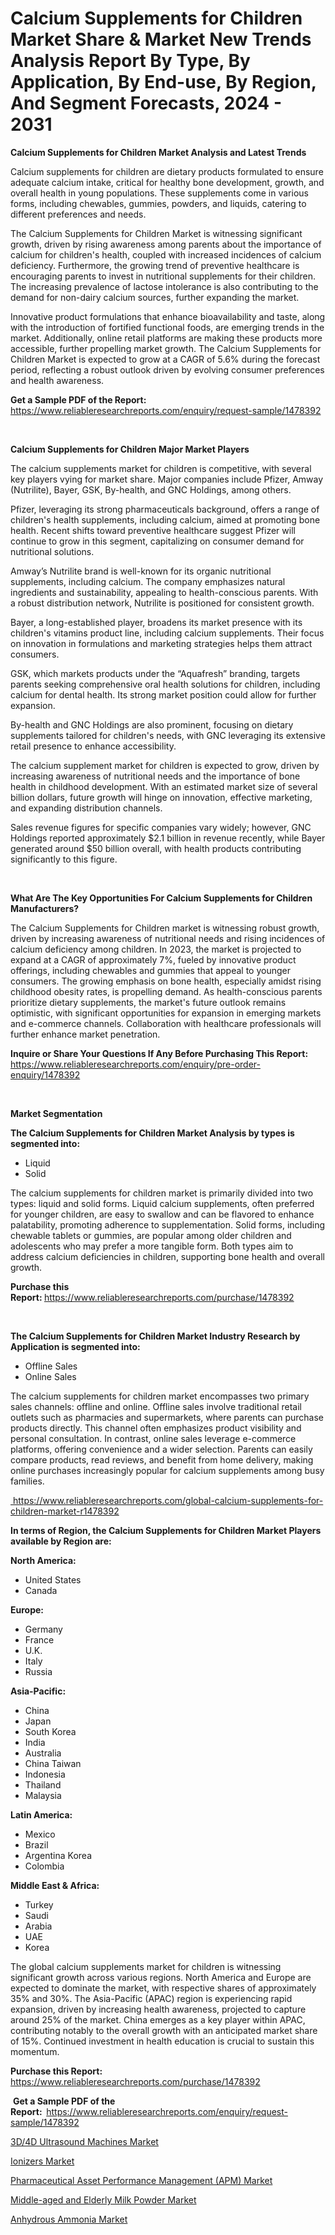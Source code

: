 <p><h1>Calcium Supplements for Children Market Share & Market New Trends Analysis Report By Type, By Application, By End-use, By Region, And Segment Forecasts, 2024 - 2031</h1></p><p><strong>Calcium Supplements for Children Market Analysis and Latest Trends</strong></p>
<p><p>Calcium supplements for children are dietary products formulated to ensure adequate calcium intake, critical for healthy bone development, growth, and overall health in young populations. These supplements come in various forms, including chewables, gummies, powders, and liquids, catering to different preferences and needs.</p><p>The Calcium Supplements for Children Market is witnessing significant growth, driven by rising awareness among parents about the importance of calcium for children's health, coupled with increased incidences of calcium deficiency. Furthermore, the growing trend of preventive healthcare is encouraging parents to invest in nutritional supplements for their children. The increasing prevalence of lactose intolerance is also contributing to the demand for non-dairy calcium sources, further expanding the market.</p><p>Innovative product formulations that enhance bioavailability and taste, along with the introduction of fortified functional foods, are emerging trends in the market. Additionally, online retail platforms are making these products more accessible, further propelling market growth. The Calcium Supplements for Children Market is expected to grow at a CAGR of 5.6% during the forecast period, reflecting a robust outlook driven by evolving consumer preferences and health awareness.</p></p>
<p><strong>Get a Sample PDF of the Report:&nbsp;</strong> <a href="https://www.reliableresearchreports.com/enquiry/request-sample/1478392?utm_campaign=1333&utm_medium=2&utm_source=Github&utm_content=ia&utm_term=28092024&utm_id=calcium-supplements-for-children">https://www.reliableresearchreports.com/enquiry/request-sample/1478392</a></p>
<p>&nbsp;</p>
<p><strong>Calcium Supplements for Children Major Market Players</strong></p>
<p><p>The calcium supplements market for children is competitive, with several key players vying for market share. Major companies include Pfizer, Amway (Nutrilite), Bayer, GSK, By-health, and GNC Holdings, among others. </p><p>Pfizer, leveraging its strong pharmaceuticals background, offers a range of children's health supplements, including calcium, aimed at promoting bone health. Recent shifts toward preventive healthcare suggest Pfizer will continue to grow in this segment, capitalizing on consumer demand for nutritional solutions.</p><p>Amway’s Nutrilite brand is well-known for its organic nutritional supplements, including calcium. The company emphasizes natural ingredients and sustainability, appealing to health-conscious parents. With a robust distribution network, Nutrilite is positioned for consistent growth. </p><p>Bayer, a long-established player, broadens its market presence with its children's vitamins product line, including calcium supplements. Their focus on innovation in formulations and marketing strategies helps them attract consumers. </p><p>GSK, which markets products under the “Aquafresh” branding, targets parents seeking comprehensive oral health solutions for children, including calcium for dental health. Its strong market position could allow for further expansion.</p><p>By-health and GNC Holdings are also prominent, focusing on dietary supplements tailored for children's needs, with GNC leveraging its extensive retail presence to enhance accessibility.</p><p>The calcium supplement market for children is expected to grow, driven by increasing awareness of nutritional needs and the importance of bone health in childhood development. With an estimated market size of several billion dollars, future growth will hinge on innovation, effective marketing, and expanding distribution channels. </p><p>Sales revenue figures for specific companies vary widely; however, GNC Holdings reported approximately $2.1 billion in revenue recently, while Bayer generated around $50 billion overall, with health products contributing significantly to this figure.</p></p>
<p>&nbsp;</p>
<p><strong>What Are The Key Opportunities For Calcium Supplements for Children Manufacturers?</strong></p>
<p><p>The Calcium Supplements for Children market is witnessing robust growth, driven by increasing awareness of nutritional needs and rising incidences of calcium deficiency among children. In 2023, the market is projected to expand at a CAGR of approximately 7%, fueled by innovative product offerings, including chewables and gummies that appeal to younger consumers. The growing emphasis on bone health, especially amidst rising childhood obesity rates, is propelling demand. As health-conscious parents prioritize dietary supplements, the market's future outlook remains optimistic, with significant opportunities for expansion in emerging markets and e-commerce channels. Collaboration with healthcare professionals will further enhance market penetration.</p></p>
<p><strong>Inquire or Share Your Questions If Any Before Purchasing This Report:</strong> <a href="https://www.reliableresearchreports.com/enquiry/pre-order-enquiry/1478392?utm_campaign=1333&utm_medium=2&utm_source=Github&utm_content=ia&utm_term=28092024&utm_id=calcium-supplements-for-children">https://www.reliableresearchreports.com/enquiry/pre-order-enquiry/1478392</a></p>
<p>&nbsp;</p>
<p><strong>Market Segmentation</strong></p>
<p><strong>The Calcium Supplements for Children Market Analysis by types is segmented into:</strong></p>
<p><ul><li>Liquid</li><li>Solid</li></ul></p>
<p><p>The calcium supplements for children market is primarily divided into two types: liquid and solid forms. Liquid calcium supplements, often preferred for younger children, are easy to swallow and can be flavored to enhance palatability, promoting adherence to supplementation. Solid forms, including chewable tablets or gummies, are popular among older children and adolescents who may prefer a more tangible form. Both types aim to address calcium deficiencies in children, supporting bone health and overall growth.</p></p>
<p><strong>Purchase this Report:&nbsp;</strong><a href="https://www.reliableresearchreports.com/purchase/1478392?utm_campaign=1333&utm_medium=2&utm_source=Github&utm_content=ia&utm_term=28092024&utm_id=calcium-supplements-for-children">https://www.reliableresearchreports.com/purchase/1478392</a></p>
<p>&nbsp;</p>
<p><strong>The Calcium Supplements for Children Market Industry Research by Application is segmented into:</strong></p>
<p><ul><li>Offline Sales</li><li>Online Sales</li></ul></p>
<p><p>The calcium supplements for children market encompasses two primary sales channels: offline and online. Offline sales involve traditional retail outlets such as pharmacies and supermarkets, where parents can purchase products directly. This channel often emphasizes product visibility and personal consultation. In contrast, online sales leverage e-commerce platforms, offering convenience and a wider selection. Parents can easily compare products, read reviews, and benefit from home delivery, making online purchases increasingly popular for calcium supplements among busy families.</p></p>
<p><a href="https://www.reliableresearchreports.com/global-calcium-supplements-for-children-market-r1478392?utm_campaign=1333&utm_medium=2&utm_source=Github&utm_content=ia&utm_term=28092024&utm_id=calcium-supplements-for-children">&nbsp;https://www.reliableresearchreports.com/global-calcium-supplements-for-children-market-r1478392</a></p>
<p><strong>In terms of Region, the Calcium Supplements for Children Market Players available by Region are:</strong></p>
<p>
    <p> <strong> North America: </strong>
        <ul>
            <li>United States</li>
            <li>Canada</li>
        </ul>
        </p> 
    <p> <strong> Europe: </strong>
        <ul>
            <li>Germany</li>
            <li>France</li>
            <li>U.K.</li>
            <li>Italy</li>
            <li>Russia</li>
        </ul>
        </p> 
    <p> <strong> Asia-Pacific: </strong>
        <ul>
            <li>China</li>
            <li>Japan</li>
            <li>South Korea</li>
            <li>India</li>
            <li>Australia</li>
            <li>China Taiwan</li>
            <li>Indonesia</li>
            <li>Thailand</li>
            <li>Malaysia</li>
        </ul>
        </p> 
    <p> <strong> Latin America: </strong>
        <ul>
            <li>Mexico</li>
            <li>Brazil</li>
            <li>Argentina Korea</li>
            <li>Colombia</li>
        </ul>
        </p> 
    <p> <strong> Middle East & Africa: </strong>
        <ul>
            <li>Turkey</li>
            <li>Saudi</li>
            <li>Arabia</li>
            <li>UAE</li>
            <li>Korea</li>
        </ul>
    </p>
    </p>
<p><p>The global calcium supplements market for children is witnessing significant growth across various regions. North America and Europe are expected to dominate the market, with respective shares of approximately 35% and 30%. The Asia-Pacific (APAC) region is experiencing rapid expansion, driven by increasing health awareness, projected to capture around 25% of the market. China emerges as a key player within APAC, contributing notably to the overall growth with an anticipated market share of 15%. Continued investment in health education is crucial to sustain this momentum.</p></p>
<p><strong>Purchase this Report: </strong><a href="https://www.reliableresearchreports.com/purchase/1478392?utm_campaign=1333&utm_medium=2&utm_source=Github&utm_content=ia&utm_term=28092024&utm_id=calcium-supplements-for-children">https://www.reliableresearchreports.com/purchase/1478392</a></p>
<p>&nbsp;<strong>Get a Sample PDF of the Report:&nbsp;&nbsp;</strong><a href="https://www.reliableresearchreports.com/enquiry/request-sample/1478392?utm_campaign=1333&utm_medium=2&utm_source=Github&utm_content=ia&utm_term=28092024&utm_id=calcium-supplements-for-children">https://www.reliableresearchreports.com/enquiry/request-sample/1478392</a></p>
<p><strong></strong></p>
<p><p><a href="https://issuu.com/reportprime-2/docs/3d4d-ultrasound-machines-market-siz_b6237c6070c9c1?utm_campaign=1333&utm_medium=2&utm_source=Github&utm_content=ia&utm_term=28092024&utm_id=calcium-supplements-for-children">3D/4D Ultrasound Machines Market</a></p><p><a href="https://www.linkedin.com/pulse/market-forecast-global-ionizers-trends-impact-analysis-2024--p8ogf?utm_campaign=1333&utm_medium=2&utm_source=Github&utm_content=ia&utm_term=28092024&utm_id=calcium-supplements-for-children">Ionizers Market</a></p><p><a href="https://issuu.com/reportprime-2/docs/pharmaceutical-asset-performance-ma_d99e6351652c3d?utm_campaign=1333&utm_medium=2&utm_source=Github&utm_content=ia&utm_term=28092024&utm_id=calcium-supplements-for-children">Pharmaceutical Asset Performance Management (APM) Market</a></p><p><a href="https://github.com/nathandecarvalho/Market-Research-Report-List-5/blob/main/middle-aged-and-elderly-milk-powder-market.md?utm_campaign=1333&utm_medium=2&utm_source=Github&utm_content=ia&utm_term=28092024&utm_id=calcium-supplements-for-children">Middle-aged and Elderly Milk Powder Market</a></p><p><a href="https://www.linkedin.com/pulse/anhydrous-ammonia-market-research-report-forecast-growth-prospects-o3b6e?utm_campaign=1333&utm_medium=2&utm_source=Github&utm_content=ia&utm_term=28092024&utm_id=calcium-supplements-for-children">Anhydrous Ammonia Market</a></p></p>